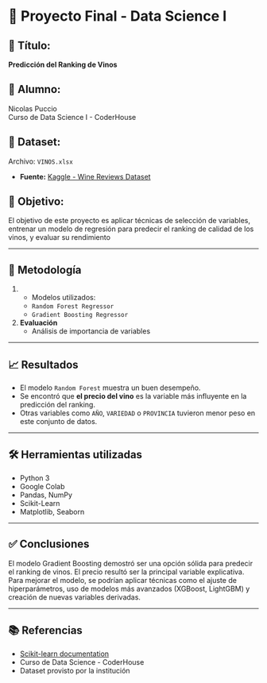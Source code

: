 # 🧪 Proyecto Final - Data Science I

## 📌 Título:
**Predicción del Ranking de Vinos**

## 👤 Alumno:
Nicolas Puccio  
Curso de Data Science I - CoderHouse

## 📂 Dataset:
Archivo: `VINOS.xlsx`  
- **Fuente:** [Kaggle - Wine Reviews Dataset](https://www.kaggle.com/datasets/zynicide/wine-reviews?select=winemag-data-130k-v2.csv)

## 🎯 Objetivo:
El objetivo de este proyecto es aplicar técnicas de selección de variables, entrenar un modelo de regresión para predecir el ranking de calidad de los vinos, y evaluar su rendimiento

---

## 🧠 Metodología

1.   - Modelos utilizados:
     - `Random Forest Regressor`
     - `Gradient Boosting Regressor`
2. **Evaluación**
   - Análisis de importancia de variables

---

## 📈 Resultados

- El modelo `Random Forest` muestra un buen desempeño.
- Se encontró que **el precio del vino** es la variable más influyente en la predicción del ranking.
- Otras variables como `AÑO`, `VARIEDAD` o `PROVINCIA` tuvieron menor peso en este conjunto de datos.

---

## 🛠️ Herramientas utilizadas

- Python 3
- Google Colab
- Pandas, NumPy
- Scikit-Learn
- Matplotlib, Seaborn

---

## ✅ Conclusiones

El modelo Gradient Boosting demostró ser una opción sólida para predecir el ranking de vinos. El precio resultó ser la principal variable explicativa. Para mejorar el modelo, se podrían aplicar técnicas como el ajuste de hiperparámetros, uso de modelos más avanzados (XGBoost, LightGBM) y creación de nuevas variables derivadas.

---

## 📚 Referencias

- [Scikit-learn documentation](https://scikit-learn.org/)
- Curso de Data Science - CoderHouse
- Dataset provisto por la institución
